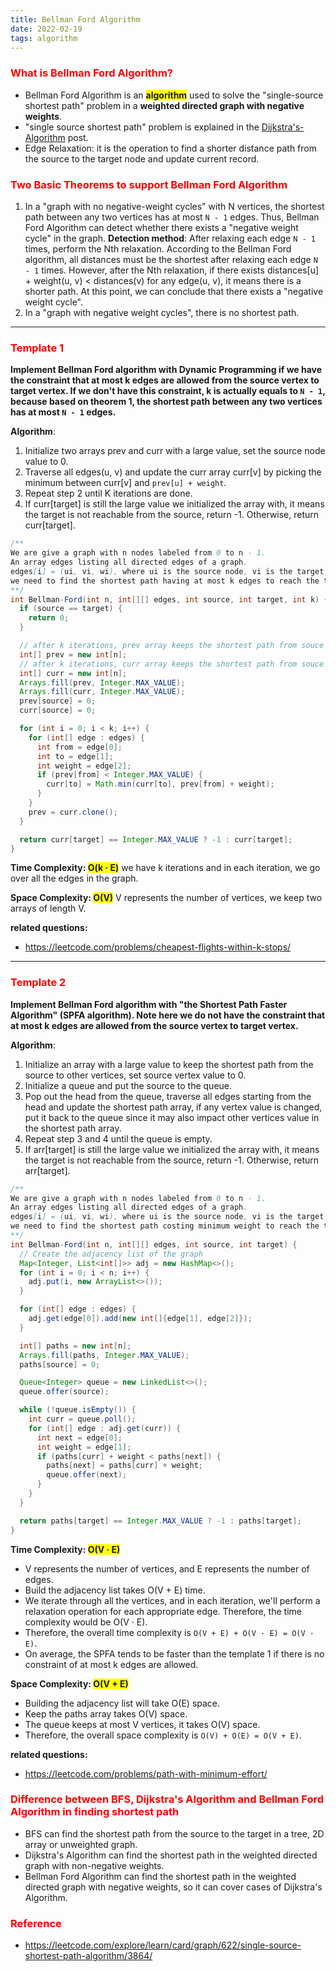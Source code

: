 ```yaml
---
title: Bellman Ford Algorithm
date: 2022-02-19
tags: algorithm
---
```


### <span style="color:red">What is Bellman Ford Algorithm?</span>

- Bellman Ford Algorithm is an <span style="background-color:yellow">**algorithm**</span> used to solve the "single-source shortest path" problem in a **weighted directed graph with negative weights**.
- "single source shortest path" problem is explained in the [Dijkstra's-Algorithm](../Dijkstra's-Algorithm/) post.
- Edge Relaxation: it is the operation to find a shorter distance path from the source to the target node and update current record.

### <span style="color:red">Two Basic Theorems to support Bellman Ford Algorithm</span>

1. In a "graph with no negative-weight cycles" with N vertices, the shortest path between any two vertices has at most `N - 1` edges. Thus, Bellman Ford Algorithm can detect whether there exists a "negative weight cycle" in the graph.
   **Detection method**: After relaxing each edge `N - 1` times, perform the Nth relaxation. According to the Bellman Ford algorithm, all distances must be the shortest after relaxing each edge `N - 1` times. However, after the Nth relaxation, if there exists distances[u] + weight(u, v) < distances(v) for any edge(u, v), it means there is a shorter path. At this point, we can conclude that there exists a "negative weight cycle".
2. In a "graph with negative weight cycles", there is no shortest path.

---

### <span style="color:red">Template 1</span>

**Implement Bellman Ford algorithm with Dynamic Programming if we have the constraint that at most k edges are allowed from the source vertex to target vertex. If we don't have this constraint, k is actually equals to `N - 1`, because based on theorem 1, the shortest path between any two vertices has at most `N - 1` edges.**

**Algorithm**:

1.  Initialize two arrays prev and curr with a large value, set the source node value to 0.
2.  Traverse all edges(u, v) and update the curr array curr[v] by picking the minimum between curr[v] and `prev[u] + weight`.
3.  Repeat step 2 until K iterations are done.
4.  If curr[target] is still the large value we initialized the array with, it means the target is not reachable from the source, return -1. Otherwise, return curr[target].

```java
/**
We are give a graph with n nodes labeled from 0 to n - 1.
An array edges listing all directed edges of a graph.
edges[i] = (ui, vi, wi), where ui is the source node, vi is the target node, wi is the weight it takes from ui to vi.
we need to find the shortest path having at most k edges to reach the target node from the source node.
**/
int Bellman-Ford(int n, int[][] edges, int source, int target, int k) {
  if (source == target) {
    return 0;
  }

  // after k iterations, prev array keeps the shortest path from souce to any vertices if at most k - 1 edges are allowed
  int[] prev = new int[n];
  // after k iterations, curr array keeps the shortest path from souce to any vertices if at most k edges are allowed
  int[] curr = new int[n];
  Arrays.fill(prev, Integer.MAX_VALUE);
  Arrays.fill(curr, Integer.MAX_VALUE);
  prev[source] = 0;
  curr[source] = 0;

  for (int i = 0; i < k; i++) {
    for (int[] edge : edges) {
      int from = edge[0];
      int to = edge[1];
      int weight = edge[2];
      if (prev[from] < Integer.MAX_VALUE) {
        curr[to] = Math.min(curr[to], prev[from] + weight);
      }
    }
    prev = curr.clone();
  }

  return curr[target] == Integer.MAX_VALUE ? -1 : curr[target];
}
```

**Time Complexity: <span style="background-color:yellow">O(k · E)</span>**
we have k iterations and in each iteration, we go over all the edges in the graph.

**Space Complexity: <span style="background-color:yellow">O(V)</span>**
V represents the number of vertices, we keep two arrays of length V.

**related questions:**

- https://leetcode.com/problems/cheapest-flights-within-k-stops/

---

### <span style="color:red">Template 2</span>

**Implement Bellman Ford algorithm with "the Shortest Path Faster Algorithm" (SPFA algorithm). Note here we do not have the constraint that at most k edges are allowed from the source vertex to target vertex.**

**Algorithm**:

1.  Initialize an array with a large value to keep the shortest path from the source to other vertices, set source vertex value to 0.
2.  Initialize a queue and put the source to the queue.
3.  Pop out the head from the queue, traverse all edges starting from the head and update the shortest path array, if any vertex value is changed, put it back to the queue since it may also impact other vertices value in the shortest path array.
4.  Repeat step 3 and 4 until the queue is empty.
5.  If arr[target] is still the large value we initialized the array with, it means the target is not reachable from the source, return -1. Otherwise, return arr[target].

```java
/**
We are give a graph with n nodes labeled from 0 to n - 1.
An array edges listing all directed edges of a graph.
edges[i] = (ui, vi, wi), where ui is the source node, vi is the target node, wi is the weight it takes from ui to vi.
we need to find the shortest path costing minimum weight to reach the target node from the source node.
**/
int Bellman-Ford(int n, int[][] edges, int source, int target) {
  // Create the adjacency list of the graph
  Map<Integer, List<int[]>> adj = new HashMap<>();
  for (int i = 0; i < n; i++) {
    adj.put(i, new ArrayList<>());
  }

  for (int[] edge : edges) {
    adj.get(edge[0]).add(new int[]{edge[1], edge[2]});
  }

  int[] paths = new int[n];
  Arrays.fill(paths, Integer.MAX_VALUE);
  paths[source] = 0;

  Queue<Integer> queue = new LinkedList<>();
  queue.offer(source);

  while (!queue.isEmpty()) {
    int curr = queue.poll();
    for (int[] edge : adj.get(curr)) {
      int next = edge[0];
      int weight = edge[1];
      if (paths[curr] + weight < paths[next]) {
        paths[next] = paths[curr] + weight;
        queue.offer(next);
      }
    }
  }

  return paths[target] == Integer.MAX_VALUE ? -1 : paths[target];
}
```

**Time Complexity: <span style="background-color:yellow">O(V · E)</span>**

- V represents the number of vertices, and E represents the number of edges.
- Build the adjacency list takes O(V + E) time.
- We iterate through all the vertices, and in each iteration, we'll perform a relaxation operation for each appropriate edge. Therefore, the time complexity would be O(V · E).
- Therefore, the overall time complexity is `O(V + E) + O(V · E) = O(V · E)`.
- On average, the SPFA tends to be faster than the template 1 if there is no constraint of at most k edges are allowed.

**Space Complexity: <span style="background-color:yellow">O(V + E)</span>**

- Building the adjacency list will take O(E) space.
- Keep the paths array takes O(V) space.
- The queue keeps at most V vertices, it takes O(V) space.
- Therefore, the overall space complexity is `O(V) + O(E) = O(V + E)`.

**related questions:**

- https://leetcode.com/problems/path-with-minimum-effort/

### <span style="color:red">Difference between BFS, Dijkstra's Algorithm and Bellman Ford Algorithm in finding shortest path</span>

- BFS can find the shortest path from the source to the target in a tree, 2D array or unweighted graph.
- Dijkstra's Algorithm can find the shortest path in the weighted directed graph with non-negative weights.
- Bellman Ford Algorithm can find the shortest path in the weighted directed graph with negative weights, so it can cover cases of Dijkstra's Algorithm.

### <span style="color:red">Reference</span>

- https://leetcode.com/explore/learn/card/graph/622/single-source-shortest-path-algorithm/3864/
